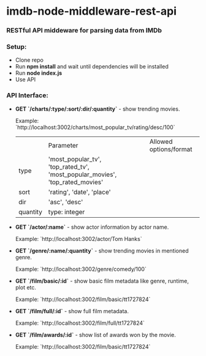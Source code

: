 # imdb-node-middleware-rest-api
<h3>RESTful API middeware for parsing data from IMDb</h3>

<h3>Setup:</h3>
<ul>
  <li>Clone repo</li>
  <li>Run <b>npm install</b> and wait until dependencies will be installed</li>
  <li>Run <b>node index.js</b></li>
  <li>Use API</li>
</ul>

<h3>API Interface:</h3>
<ul>
<li>
  <p><b>GET `/charts/:type/:sort/:dir/:quantity`</b> - show trending movies.</p>
  <p>Example: `http://localhost:3002/charts/most_popular_tv/rating/desc/100`</p>
    <table>
		<th>
			<td>Parameter</td>
			<td>Allowed options/format</td>
		</th>
		<tr>
			<td>type</td>
			<td>'most_popular_tv', 'top_rated_tv', 'most_popular_movies', 'top_rated_movies'</td>
		</tr>
		<tr>
			<td>sort</td>
			<td>'rating', 'date', 'place'</td>
		</tr>
		<tr>
			<td>dir</td>
			<td>'asc', 'desc'</td>
		</tr>
		<tr>
			<td>quantity</td>
			<td>type: integer</td>
		</tr>
  </table>
</li>
<li>
  <p><b>GET `/actor/:name`</b> - show actor information by actor name.</p>
  <p>Example: `http://localhost:3002/actor/Tom Hanks`</p>
</li>
<li>
  <p><b>GET `/genre/:name/:quantity`</b> - show trending movies in mentioned genre.</p>
  <p>Example: `http://localhost:3002/genre/comedy/100`</p>
</li>
<li>
  <p><b>GET `/film/basic/:id`</b> - show basic film metadata like genre, runtime, plot etc.</p>
  <p>Example: `http://localhost:3002/film/basic/tt1727824`</p>
</li>
<li>
  <p><b>GET `/film/full/:id`</b> - show full film metadata.</p>
  <p>Example: `http://localhost:3002/film/full/tt1727824`</p>
</li>
<li>
  <p><b>GET `/film/awards/:id`</b> - show list of awards won by the movie.</p>
  <p>Example: `http://localhost:3002/film/basic/tt1727824`</p>
</li>
</ul>
